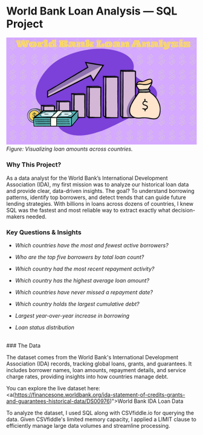 # World Bank Loan Analysis — SQL Project

![World Bank Loan Analysis](images/WorldBank.png)  
*Figure: Visualizing loan amounts across countries.*
<br>
### Why This Project? <br>
As a data analyst for the World Bank’s International Development Association (IDA), my first mission was to analyze our historical loan data and provide clear, data-driven insights. The goal? To understand borrowing patterns, identify top borrowers, and detect trends that can guide future lending strategies.
With billions in loans across dozens of countries, I knew SQL was the fastest and most reliable way to extract exactly what decision-makers needed.
<br>

### Key Questions & Insights

- *Which countries have the most and fewest active borrowers?*

- *Who are the top five borrowers by total loan count?*

- *Which country had the most recent repayment activity?* 

- *Which country has the highest average loan amount?* 

- *Which countries have never missed a repayment date?*
 
- *Which country holds the largest cumulative debt?* 

- *Largest year-over-year increase in borrowing*
- *Loan status distribution*
 
<br>
### The Data

The dataset comes from the World Bank's International Development Association (IDA) records, tracking global loans, grants, and guarantees. It includes borrower names, loan amounts, repayment details, and service charge rates, providing insights into how countries manage debt. 

You can explore the live dataset here:  <a(https://financesone.worldbank.org/ida-statement-of-credits-grants-and-guarantees-historical-data/DS00976)">World Bank IDA Loan Data</a>

To analyze the dataset, I used SQL along with CSVfiddle.io for querying the data. Given CSVfiddle's limited memory capacity, I applied a LIMIT clause to efficiently manage large data volumes and streamline processing.

